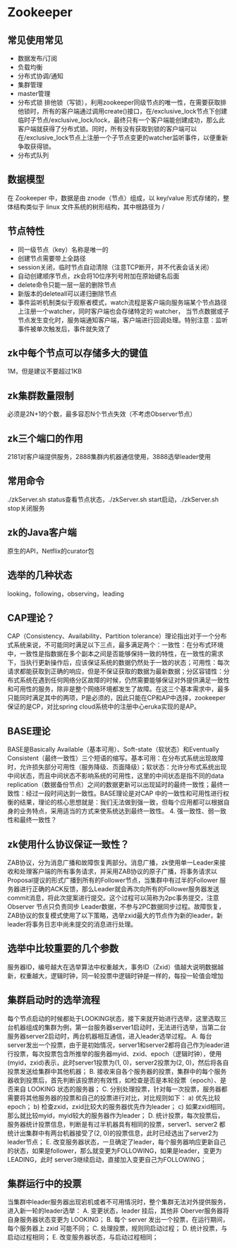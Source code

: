 # Zookeeper

## 常见使用常见
- 数据发布/订阅
- 负载均衡
- 分布式协调/通知
- 集群管理
- master管理
- 分布式锁
排他锁（写锁），利用zookeeper同级节点的唯一性，在需要获取排他锁时，所有的客户端通过调用create()接口，在/exclusive_lock节点下创建临时子节点/exclusive_lock/lock，最终只有一个客户端能创建成功，那么此客户端就获得了分布式锁。同时，所有没有获取到锁的客户端可以在/exclusive_lock节点上注册一个子节点变更的watcher监听事件，以便重新争取获得锁。
- 分布式队列

## 数据模型
在 Zookeeper 中，数据是由 znode（节点）组成，以 key/value 形式存储的，整体结构类似于 linux 文件系统的树形结构，其中根路径为 /

## 节点特性
- 同一级节点（key）名称是唯一的
- 创建节点需要带上全路径
- session关闭，临时节点自动清除（注意TCP断开，并不代表会话关闭）
- 自动创建顺序节点，zk会将10位序列号附加在原始键名后面
- delete命令只能一层一层的删除节点
- 新版本的deleteall可以递归删除节点
- 事件监听机制类似于观察者模式，watch流程是客户端向服务端某个节点路径上注册一个watcher，同时客户端也会存储特定的 watcher，
当节点数据或子节点发生变化时，服务端通知客户端，客户端进行回调处理。特别注意：监听事件被单次触发后，事件就失效了

## zk中每个节点可以存储多大的键值
1M，但是建议不要超过1KB

## zk集群数量限制
必须是2N+1的个数，最多容忍N个节点失效（不考虑Observer节点）

## zk三个端口的作用
2181对客户端提供服务，2888集群内机器通信使用，3888选举leader使用

## 常用命令
./zkServer.sh status查看节点状态，./zkServer.sh start启动，./zkServer.sh stop关闭服务

## zk的Java客户端
原生的API，Netflix的curator包

## 选举的几种状态
looking，following，observing，leading

## CAP理论？
CAP（Consistency、Availability、Partition tolerance）理论指出对于一个分布式系统来说，不可能同时满足以下三点，最多满足两个：一致性：在分布式环境中，一致性是指数据在多个副本之间是否能够保持一致的特性，在一致性的需求下，当执行更新操作后，应该保证系统的数据仍然处于一致的状态；可用性：每次请求都能获取到正确的响应，但是不保证获取的数据为最新数据；分区容错性：分布式系统在遇到任何网络分区故障的时候，仍然需要能够保证对外提供满足一致性和可用性的服务，除非是整个网络环境都发生了故障。在这三个基本需求中，最多只能同时满足其中的两项，P是必须的，因此只能在CP和AP中选择，zookeeper保证的是CP，对比spring cloud系统中的注册中心eruka实现的是AP。
## BASE理论
BASE是Basically Available（基本可用）、Soft-state（软状态）和Eventually Consistent（最终一致性）三个短语的缩写。基本可用：在分布式系统出现故障时，允许损失部分可用性（服务降级、页面降级）；软状态：允许分布式系统出现中间状态，而且中间状态不影响系统的可用性，这里的中间状态是指不同的data replication（数据备份节点）之间的数据更新可以出现延时的最终一致性；最终一致性：经过一段时间达到一致性。BASE理论是对CAP 中的一致性和可用性进行权衡的结果，理论的核心思想就是：我们无法做到强一致，但每个应用都可以根据自身的业务特点，采用适当的方式来使系统达到最终一致性。
4.	强一致性、弱一致性和最终一致性？

## zk使用什么协议保证一致性？
ZAB协议，分为消息广播和故障恢复两部分。消息广播，zk使用单一Leader来接收和处理客户端的所有事务请求，并采用ZAB协议的原子广播，将事务请求以Proposal提议的形式广播到所有的Follower节点，当集群中有过半的Follower 服务器进行正确的ACK反馈，那么Leader就会再次向所有的Follower服务器发送commit消息，将此次提案进行提交。这个过程可以简称为2pc事务提交，注意 Observer 节点只负责同步 Leader数据，不参与2PC数据同步过程。故障恢复，ZAB协议的恢复模式使用了以下策略，选举zxid最大的节点作为新的leader，新leader将事务日志中尚未提交的消息进行处理。

## 选举中比较重要的几个参数
服务器ID，编号越大在选举算法中权重越大，事务ID（Zxid）值越大说明数据越新，权重越大，逻辑时钟，同一轮投票中逻辑时钟是一样的，每投一轮值会增加

## 集群启动时的选举流程
每个节点启动的时候都处于LOOKING状态，接下来就开始进行选举，这里选取三台机器组成的集群为例，第一台服务器server1启动时，无法进行选举，当第二台服务器server2启动时，两台机器相互通信，进入leader选举过程。
A.	每台server发出一个投票，由于是初始情况，server1和server2都将自己作为leader进行投票，每次投票包含所推举的服务器myid、zxid、epoch（逻辑时钟），使用(myid，zxid)表示，此时server1投票为(1, 0)，server2投票为(2, 0)，然后将各自投票发送给集群中其他机器；
B.	接收来自各个服务器的投票，集群中的每个服务器收到投票后，首先判断该投票的有效性，如检查是否是本轮投票（epoch）、是否来自 LOOKING 状态的服务器；
C.	分别处理投票，针对每一次投票，服务器都需要将其他服务器的投票和自己的投票进行对比，对比规则如下：
a)	优先比较epoch；
b)	检查zxid，zxid比较大的服务器优先作为leader；
c)	如果zxid相同，那么就比较myid，myid较大的服务器作为leader；
D.	统计投票，每次投票后，服务器统计投票信息，判断是有过半机器具有相同的投票，server1、server2 都统计出集群中有两台机器接受了(2, 0)的投票信息，此时已经选出了server2为leader节点；
E.	改变服务器状态，一旦确定了leader，每个服务器响应更新自己的状态，如果是follower，那么就变更为FOLLOWING，如果是leader，变更为LEADING，此时 server3继续启动，直接加入变更自己为FOLLOWING；

## 集群运行中的投票
当集群中leader服务器出现宕机或者不可用情况时，整个集群无法对外提供服务，进入新一轮的leader选举：
A.	变更状态，leader 挂后，其他非 Oberver服务器将自身服务器状态变更为 LOOKING；
B.	每个 server 发出一个投票，在运行期间，每个服务器上 zxid 可能不同；
C.	处理投票，规则同启动过程；
D.	统计投票，与启动过程相同；
E.	改变服务器状态，与启动过程相同；
